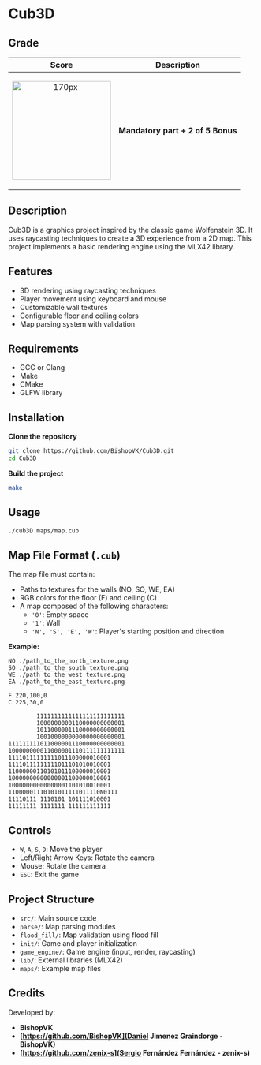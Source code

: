 # Cub3D

## Grade

| **Score** | **Description** |
| --------- | ----- |
| <p align="center"><img width="200px" alt="170px" src="https://github.com/BishopVK/Cub3D/img/Score_110.png"></p> | **Mandatory part + 2 of 5 Bonus**   |

## Description
Cub3D is a graphics project inspired by the classic game Wolfenstein 3D. It uses raycasting techniques to create a 3D experience from a 2D map. This project implements a basic rendering engine using the MLX42 library.

## Features
- 3D rendering using raycasting techniques  
- Player movement using keyboard and mouse  
- Customizable wall textures  
- Configurable floor and ceiling colors  
- Map parsing system with validation  

## Requirements
- GCC or Clang  
- Make  
- CMake  
- GLFW library  

## Installation

**Clone the repository**
```bash
git clone https://github.com/BishopVK/Cub3D.git  
cd Cub3D
```

**Build the project**
```bash
make
```

## Usage
```bash
./cub3D maps/map.cub
```

## Map File Format (`.cub`)
The map file must contain:

- Paths to textures for the walls (NO, SO, WE, EA)  
- RGB colors for the floor (F) and ceiling (C)  
- A map composed of the following characters:  
  - `'0'`: Empty space  
  - `'1'`: Wall  
  - `'N', 'S', 'E', 'W'`: Player's starting position and direction  

**Example:**
```
NO ./path_to_the_north_texture.png  
SO ./path_to_the_south_texture.png  
WE ./path_to_the_west_texture.png  
EA ./path_to_the_east_texture.png  

F 220,100,0  
C 225,30,0  

        1111111111111111111111111  
        1000000000110000000000001  
        1011000001110000000000001  
        1001000000000000000000001  
111111111011000001110000000000001  
100000000011000001110111111111111  
11110111111111011100000010001  
11110111111111011101010010001  
11000000110101011100000010001  
10000000000000001100000010001  
10000000000000001101010010001  
11000001110101011111011110N0111  
11110111 1110101 101111010001  
11111111 1111111 111111111111  
```

## Controls
- `W`, `A`, `S`, `D`: Move the player  
- Left/Right Arrow Keys: Rotate the camera  
- Mouse: Rotate the camera  
- `ESC`: Exit the game  

## Project Structure
- `src/`: Main source code  
- `parse/`: Map parsing modules  
- `flood_fill/`: Map validation using flood fill  
- `init/`: Game and player initialization  
- `game_engine/`: Game engine (input, render, raycasting)  
- `lib/`: External libraries (MLX42)  
- `maps/`: Example map files  

## Credits
Developed by:

- **BishopVK**  
- **[https://github.com/BishopVK](Daniel Jimenez Graindorge - BishopVK)**  
- **[https://github.com/zenix-s](Sergio Fernández Fernández - zenix-s)**
